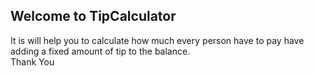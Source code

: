 ## Welcome to TipCalculator
It is will help you to calculate how much every person have to pay have adding a fixed amount of tip to the balance.
\
Thank You
